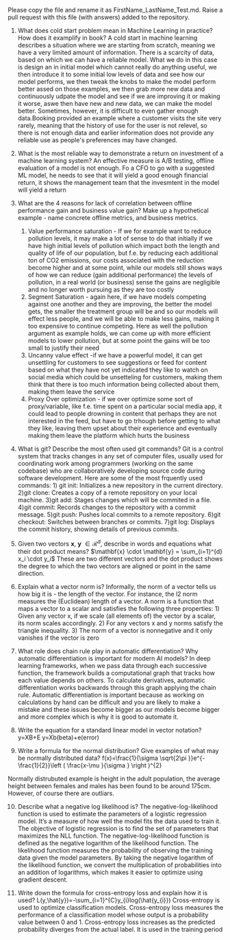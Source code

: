 Please copy the file and rename it as FirstName_LastName_Test.md. Raise a pull request with this file (with answers) added to the repository. 

1. What does cold start problem mean in Machine Learning in practice? How does it examplify in book?
A cold start in machine learning describes a situation where we are starting from scratch, meaning we have a very limited amount of information. There is a scarcity of data, based on which we can have a reliable model. What we do in this case is design an in initial model which cannot really do anything useful, we then introduce it to some initial low levels of data and see how our model performs, we then tweak the knobs to make the model perform better assed on those examples, we then grab more new data and continuously udpate the model and see if we are improving it or making it worse, aswe then have new and new data, we can make the model better. Sometimes, however, it is difficult to even gather enough data.Booking provided an example where a customer visits the site very rarely, meaning that the history of use for the user is not relevel, so there is not enough data and earlier information does not provide any reliable use as people's preferences may have changed.

2. What is the most reliable way to demonstrate a return on investment of a machine learning system?
An effective measure is A/B testing, offline evaluation of a model is not enough. Fo a CFO to go with a suggested ML model, he needs to see that it will yield a good enough financial return, it shows the management team that the invesmtent in the model will yield a return

3. What are the 4 reasons for lack of correlation between offline performance gain and business value gain? Make up a hypothetical example - name concrete offline metrics, and business metrics. 
    1) Value performance saturation - If we for example want to reduce pollution levels, it may make a lot of sense to do that initially if we have high initial levels of pollution which impact both the length and quality of life of our population, but f.e. by reducing each additional ton of CO2 emissions, our costs associated with the reduction become higher and at some point, while our models still shows ways of how we can reduce (gain additional performance) the levels of pollution, in a real world (or business) sense the gains are negligible and no longer worth pursuing as they are too costly
    2) Segment Saturation - again here, if we have models competing against one another and they are improving, the better the model gets, the smaller the treatment group will be and so our models will effect less people, and we will be able to make less gains, making it too expensive to continue competing. Here as well the pollution argument as example holds, we can come up with more efficient models to lower pollution, but at some point the gains will be too small to justify their need
    3) Uncanny value effect -if we have a powerful model, it can get unsettling for customers to see suggestions or feed for content based on what they have not yet indicated they like to watch on social media which could be unsetteling for customers, making them think that there is too much information being collected about them, making them leave the service
    4) Proxy Over optimization - if we over optimize some sort of proxy/variable, like f.e. time spent on a particular social media app, it could lead to people drowning in content that perhaps they are not interested in the feed, but have to go trhough before getting to what they like, leaving them upset about their experience and eventually making them leave the platform which hurts the business

4. What is git? Describe the most often used git commands?
Git  is a control system that tracks changes in any set of computer files, usually used for coordinating work among programmers (working on the same codebase) who are collaboratively developing source code during software development. Here are some of the most frquently used commands: 1) git init: Initializes a new repository in the current directory.
2)git clone: Creates a copy of a remote repository on your local machine.
3)git add: Stages changes which will be commited in a file.
4)git commit: Records changes to the repository with a commit message.
5)git push: Pushes local commits to a remote repository.
6)git checkout: Switches between branches or commits.
7)git log: Displays the commit history, showing details of previous commits.

5. Given two vectors $\mathbf{x}$, $\mathbf{y}$ $\in \mathcal{R}^{d}$, describe in words and equations what their dot product means?
$\mathbf{x} \cdot \mathbf{y} = \sum_{i=1}^{d} x_i \cdot y_i$
These are two different vectors and the dot product shows the degree to which the two vectors are aligned or point in the same direction.

6. Explain what a vector norm is?
Informally, the norm of a vector tells us how big it is - the length of the vector. For instance, the l2 norm measures the (Euclidean) length of a vector. A norm is a function that maps a vector to a scalar and satisfies the following three properties: 1) Given any vector x, if we scale (all elements of) the vector by a scalar, its norm scales accordingly. 2) For any vectors x and y norms satisfy the triangle inequality. 3) The norm of a vector is nonnegative and it only vanishes if the vector is zero

7. What role does chain rule play in automatic differentiation? Why automatic differentiation is important for modern AI
models?
In deep learning frameworks, when we pass data through each successive function, the framework builds a computational graph that tracks how each value depends on others. To calculate derivatives, automatic differentiation works backwards through this graph applying the chain rule. Automatic differentiation is important because as working on calculations by hand can be difficult and you are likely to make a mistake and these issues become bigger as our models become bigger and more complex which is why it is good to automate it.

8. Write the equation for a standard linear model in vector notation?
y=XB+E
y=Xb(beta)+e(error)

9. Write a formula for the normal distribution? Give examples of what may be normally distributed data? 
f(x)=\frac{1}{\sigma \sqrt{2\pi }}e^{-\frac{1}{2}}\left ( \frac{x-\mu }{\sigma } \right )^{2}

Normally distrubuted example is height in the adult population, the average height between females and males has been found to be around 175cm. However, of course there are outliars.

10. Describe what a negative log likelihood is?
The negative-log-likelihood function is used to estimate the parameters of a logistic regression model. It’s a measure of how well the model fits the data used to train it. The objective of logistic regression is to find the set of parameters that maximizes the NLL function. The negative-log-likelihood function is defined as the negative logarithm of the likelihood function. The likelihood function measures the probability of observing the training data given the model parameters. By taking the negative logarithm of the likelihood function, we convert the multiplication of probabilities into an addition of logarithms, which makes it easier to optimize using gradient descent.

11. Write down the formula for cross-entropy loss and explain how it is used?
L(y,\hat{y})=-\sum_{i=1}^{C}y_{i}log(\hat{y_{i}})
Cross-entropy is used to optimize classification models. Cross-entropy loss measures the performance of a classification model whose output is a probability value between 0 and 1. Cross-entropy loss increases as the predicted probability diverges from the actual label. It is used in the training period
